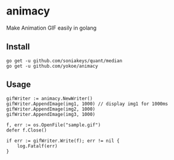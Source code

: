 # animacy
Make Animation GIF easily in golang

## Install
```
go get -u github.com/soniakeys/quant/median
go get -u github.com/yokoe/animacy
```

## Usage
```
gifWriter := animacy.NewWriter()
gifWriter.AppendImage(img1, 1000) // display img1 for 1000ms
gifWriter.AppendImage(img2, 1000) 
gifWriter.AppendImage(img3, 1000)

f, err := os.OpenFile("sample.gif")
defer f.Close()

if err := gifWriter.Write(f); err != nil {
    log.Fatalf(err)
}
```
